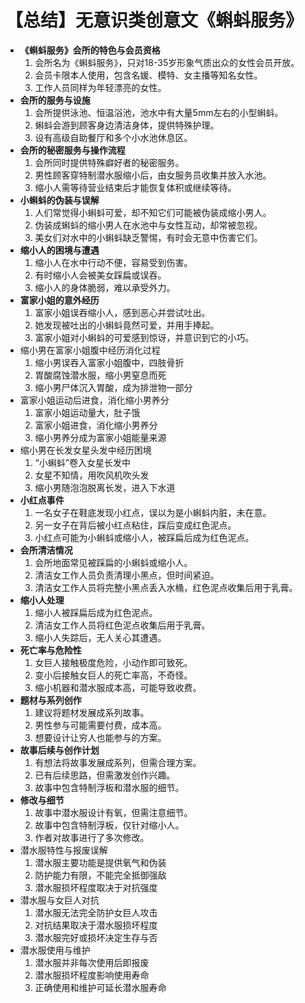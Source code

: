 # 【总结】无意识类创意文《蝌蚪服务》

-   **《蝌蚪服务》会所的特色与会员资格**
    1.  会所名为《蝌蚪服务》，只对18-35岁形象气质出众的女性会员开放。
    2.  会员卡限本人使用，包含名媛、模特、女主播等知名女性。
    3.  工作人员同样为年轻漂亮的女性。
-   **会所的服务与设施**
    1.  会所提供泳池、恒温浴池，池水中有大量5mm左右的小型蝌蚪。
    2.  蝌蚪会游到顾客身边清洁身体，提供特殊护理。
    3.  设有高级自助餐厅和多个小水池休息区。
-   **会所的秘密服务与操作流程**
    1.  会所同时提供特殊癖好者的秘密服务。
    2.  男性顾客穿特制潜水服缩小后，由女服务员收集并放入水池。
    3.  缩小人需等待营业结束后才能恢复体积或继续等待。
-   **小蝌蚪的伪装与误解**
    1.  人们常觉得小蝌蚪可爱，却不知它们可能被伪装成缩小男人。
    2.  伪装成蝌蚪的缩小男人在水池中与女性互动，却常被忽视。
    3.  美女们对水中的小蝌蚪缺乏警惕，有时会无意中伤害它们。
-   **缩小人的困境与遭遇**
    1.  缩小人在水中行动不便，容易受到伤害。
    2.  有时缩小人会被美女踩扁或误吞。
    3.  缩小人的身体脆弱，难以承受外力。
-   **富家小姐的意外经历**
    1.  富家小姐误吞缩小人，感到恶心并尝试吐出。
    2.  她发现被吐出的小蝌蚪竟然可爱，并用手捧起。
    3.  富家小姐对小蝌蚪的可爱感到惊讶，并意识到它的小巧。
-   缩小男在富家小姐腹中经历消化过程
    1.  缩小男误吞入富家小姐腹中，四肢骨折
    2.  胃酸腐蚀潜水服，缩小男窒息而死
    3.  缩小男尸体沉入胃酸，成为排泄物一部分
-   富家小姐运动后进食，消化缩小男养分
    1.  富家小姐运动量大，肚子饿
    2.  富家小姐进食，消化缩小男养分
    3.  缩小男养分成为富家小姐能量来源
-   缩小男在长发女星头发中经历困境
    1.  “小蝌蚪”卷入女星长发中
    2.  女星不知情，用吹风机吹头发
    3.  缩小男随泡泡脱离长发，进入下水道
-   **小红点事件**
    1.  一名女子在鞋底发现小红点，误以为是小蝌蚪内脏，未在意。
    2.  另一女子在背后被小红点粘住，踩后变成红色泥点。
    3.  小红点可能为小蝌蚪或缩小人，被踩扁后成为红色泥点。
-   **会所清洁情况**
    1.  会所地面常见被踩扁的小蝌蚪或缩小人。
    2.  清洁女工作人员负责清理小黑点，但时间紧迫。
    3.  清洁女工作人员将完整小黑点丢入水桶，红色泥点收集后用于乳膏。
-   **缩小人处理**
    1.  缩小人被踩扁后成为红色泥点。
    2.  清洁女工作人员将红色泥点收集后用于乳膏。
    3.  缩小人失踪后，无人关心其遭遇。
-   **死亡率与危险性**
    1.  女巨人接触极度危险，小动作即可致死。
    2.  变小后接触女巨人的死亡率高，不奇怪。
    3.  缩小机器和潜水服成本高，可能导致收费。
-   **题材与系列创作**
    1.  建议将题材发展成系列故事。
    2.  男性参与可能需要付费，成本高。
    3.  想要设计让穷人也能参与的方案。
-   **故事后续与创作计划**
    1.  有想法将故事发展成系列，但需合理方案。
    2.  已有后续思路，但需激发创作兴趣。
    3.  故事中包含特制浮板和潜水服的细节。
-   **修改与细节**
    1.  故事中潜水服设计有氧，但需注意细节。
    2.  故事中包含特制浮板，仅针对缩小人。
    3.  作者对故事进行了多次修改。
-   潜水服特性与报废误解
    1.  潜水服主要功能是提供氧气和伪装
    2.  防护能力有限，不能完全抵御强敌
    3.  潜水服损坏程度取决于对抗强度
-   潜水服与女巨人对抗
    1.  潜水服无法完全防护女巨人攻击
    2.  对抗结果取决于潜水服损坏程度
    3.  潜水服完好或损坏决定生存与否
-   潜水服使用与维护
    1.  潜水服并非每次使用后即报废
    2.  潜水服损坏程度影响使用寿命
    3.  正确使用和维护可延长潜水服寿命